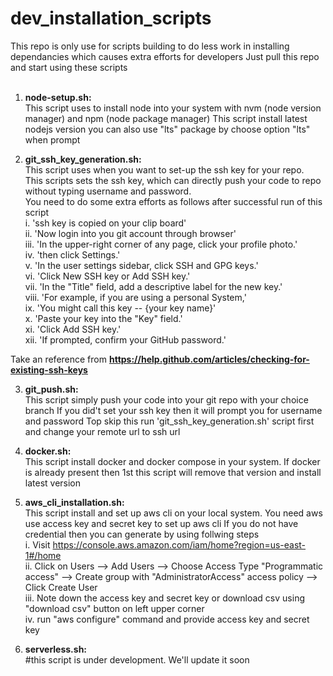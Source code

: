 # dev_installation_scripts

This repo is only use for scripts building to do less work in installing dependancies which causes extra efforts for developers
Just pull this repo and start using these scripts <br /><br />

1. <b>node-setup.sh:</b><br />
  This script uses to install node into your system with nvm (node version manager) and npm (node package manager)
  This script install latest nodejs version
  you can also use "lts" package by choose option "lts" when prompt
  
2. <b>git_ssh_key_generation.sh:</b><br />
  This script uses when you want to set-up the ssh key for your repo. <br />
  This scripts sets the ssh key, which can directly push your code to repo without typing username and password. <br />
  You need to do some extra efforts as follows after successful run of this script<br />
  i.    'ssh key is copied on your clip board'<br />
  ii.   'Now login into you git account through browser'<br />
  iii.  'In the upper-right corner of any page, click your profile photo.'<br />
  iv.   'then click Settings.'<br />
  v.    'In the user settings sidebar, click SSH and GPG keys.'<br />
  vi.   'Click New SSH key or Add SSH key.'<br />
  vii.  'In the "Title" field, add a descriptive label for the new key.' <br />
  viii. 'For example, if you are using a personal System,' <br />
  ix.   'You might call this key -- {your key name}'<br />
  x.    'Paste your key into the "Key" field.'<br />
  xi.   'Click Add SSH key.'<br />
  xii.  'If prompted, confirm your GitHub password.'<br />
  
  Take an reference from <b>https://help.github.com/articles/checking-for-existing-ssh-keys</b><br/>
 
 3. <b>git_push.sh:</b><br />
  This script simply push your code into your git repo with your choice branch
  If you did't set your ssh key then it will prompt you for username and password
  Top skip this run 'git_ssh_key_generation.sh' script first and change your remote url to ssh url

 4. <b>docker.sh:</b><br />
  This script install docker and docker compose in your system.
  If docker is already present then 1st this script will remove that version and install latest version

 5. <b>aws_cli_installation.sh:</b><br />
  This script install and set up aws cli on your local system.
  You need aws use access key and secret key to set up aws cli 
  If you do not have credential then you can generate by using follwing steps<br />
  i.    Visit https://console.aws.amazon.com/iam/home?region=us-east-1#/home<br />
  ii.   Click on Users --> Add Users --> Choose Access Type "Programmatic access" -->
        Create group with "AdministratorAccess" access policy --> Click Create User<br />
  iii.  Note down the access key and secret key or download csv using "download csv" button on left upper corner<br />
  iv.   run "aws configure" command and provide access key and secret key<br />

 6. <b>serverless.sh:</b><br />
  #this script is under development. We'll update it soon
